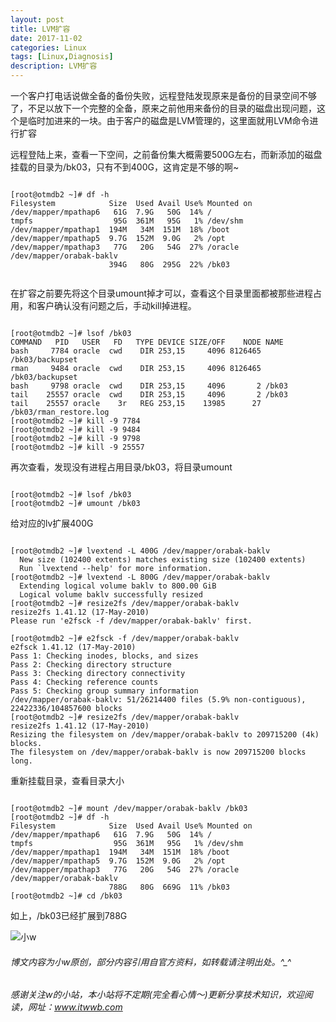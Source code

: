 ```yaml
---
layout: post
title: LVM扩容
date: 2017-11-02
categories: Linux
tags: [Linux,Diagnosis]
description: LVM扩容
---
```


一个客户打电话说做全备的备份失败，远程登陆发现原来是备份的目录空间不够了，不足以放下一个完整的全备，原来之前他用来备份的目录的磁盘出现问题，这个是临时加进来的一块。由于客户的磁盘是LVM管理的，这里面就用LVM命令进行扩容


远程登陆上来，查看一下空间，之前备份集大概需要500G左右，而新添加的磁盘挂载的目录为/bk03，只有不到400G，这肯定是不够的啊~

```shell

[root@otmdb2 ~]# df -h
Filesystem            Size  Used Avail Use% Mounted on
/dev/mapper/mpathap6   61G  7.9G   50G  14% /
tmpfs                  95G  361M   95G   1% /dev/shm
/dev/mapper/mpathap1  194M   34M  151M  18% /boot
/dev/mapper/mpathap5  9.7G  152M  9.0G   2% /opt
/dev/mapper/mpathap3   77G   20G   54G  27% /oracle
/dev/mapper/orabak-baklv
                      394G   80G  295G  22% /bk03
					 
```

在扩容之前要先将这个目录umount掉才可以，查看这个目录里面都被那些进程占用，和客户确认没有问题之后，手动kill掉进程。

```shell
					 
[root@otmdb2 ~]# lsof /bk03
COMMAND   PID   USER   FD   TYPE DEVICE SIZE/OFF    NODE NAME
bash     7784 oracle  cwd    DIR 253,15     4096 8126465 /bk03/backupset
rman     9484 oracle  cwd    DIR 253,15     4096 8126465 /bk03/backupset
bash     9798 oracle  cwd    DIR 253,15     4096       2 /bk03
tail    25557 oracle  cwd    DIR 253,15     4096       2 /bk03
tail    25557 oracle    3r   REG 253,15    13985      27 /bk03/rman_restore.log
[root@otmdb2 ~]# kill -9 7784
[root@otmdb2 ~]# kill -9 9484
[root@otmdb2 ~]# kill -9 9798
[root@otmdb2 ~]# kill -9 25557

````

再次查看，发现没有进程占用目录/bk03，将目录umount

```shell

[root@otmdb2 ~]# lsof /bk03
[root@otmdb2 ~]# umount /bk03

```

给对应的lv扩展400G

```shell

[root@otmdb2 ~]# lvextend -L 400G /dev/mapper/orabak-baklv
  New size (102400 extents) matches existing size (102400 extents)
  Run `lvextend --help' for more information.
[root@otmdb2 ~]# lvextend -L 800G /dev/mapper/orabak-baklv
  Extending logical volume baklv to 800.00 GiB
  Logical volume baklv successfully resized
[root@otmdb2 ~]# resize2fs /dev/mapper/orabak-baklv
resize2fs 1.41.12 (17-May-2010)
Please run 'e2fsck -f /dev/mapper/orabak-baklv' first.

[root@otmdb2 ~]# e2fsck -f /dev/mapper/orabak-baklv
e2fsck 1.41.12 (17-May-2010)
Pass 1: Checking inodes, blocks, and sizes
Pass 2: Checking directory structure
Pass 3: Checking directory connectivity
Pass 4: Checking reference counts
Pass 5: Checking group summary information
/dev/mapper/orabak-baklv: 51/26214400 files (5.9% non-contiguous), 22422336/104857600 blocks
[root@otmdb2 ~]# resize2fs /dev/mapper/orabak-baklv
resize2fs 1.41.12 (17-May-2010)
Resizing the filesystem on /dev/mapper/orabak-baklv to 209715200 (4k) blocks.
The filesystem on /dev/mapper/orabak-baklv is now 209715200 blocks long.

```

重新挂载目录，查看目录大小

```shell

[root@otmdb2 ~]# mount /dev/mapper/orabak-baklv /bk03
[root@otmdb2 ~]# df -h
Filesystem            Size  Used Avail Use% Mounted on
/dev/mapper/mpathap6   61G  7.9G   50G  14% /
tmpfs                  95G  361M   95G   1% /dev/shm
/dev/mapper/mpathap1  194M   34M  151M  18% /boot
/dev/mapper/mpathap5  9.7G  152M  9.0G   2% /opt
/dev/mapper/mpathap3   77G   20G   54G  27% /oracle
/dev/mapper/orabak-baklv
                      788G   80G  669G  11% /bk03
[root@otmdb2 ~]# cd /bk03

```

如上，/bk03已经扩展到788G


![小w](https://wx2.sinaimg.cn/mw1024/891ecf4fly1fr361nvrcnj207w07sad7.jpg)

###### 博文内容为小w原创，部分内容引用自官方资料，如转载请注明出处。^_^

###### 感谢关注w的小站，本小站将不定期(完全看心情～)更新分享技术知识，欢迎阅读，网址：www.itwwb.com




